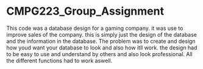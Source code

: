 
# CMPG223_Group_Assignment
This code was a database design for a gaming company. it was use to improve sales of the company. this is simply just the design of the database and the information in the database.
The problem was to create and design how youd want your database to look and also how itll work. 
the design had to be easy to use and understand by others and also look professional.
All the different functions had to work aswell.
